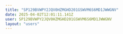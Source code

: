 ```yaml
---
title: "SP129BVWPY2JQV0HZMGHD201GSWVM6S6MD1JWWGNV"
date: 2025-04-02T12:01:11.141Z
user: SP129BVWPY2JQV0HZMGHD201GSWVM6S6MD1JWWGNV
layout: "users"
---
```

    